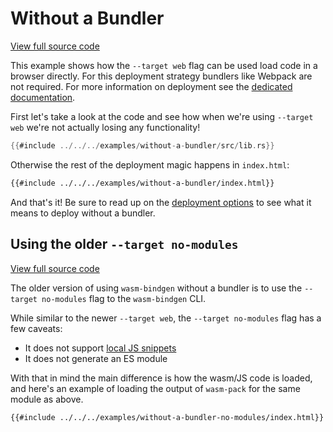 # Without a Bundler

[View full source code][code]

[code]: https://github.com/rustwasm/wasm-bindgen/tree/master/examples/without-a-bundler

This example shows how the `--target web` flag can be used load code in a
browser directly. For this deployment strategy bundlers like Webpack are not
required. For more information on deployment see the [dedicated
documentation][deployment].

First let's take a look at the code and see how when we're using `--target web`
we're not actually losing any functionality!

```rust
{{#include ../../../examples/without-a-bundler/src/lib.rs}}
```

Otherwise the rest of the deployment magic happens in `index.html`:

```html
{{#include ../../../examples/without-a-bundler/index.html}}
```

And that's it! Be sure to read up on the [deployment options][deployment] to see
what it means to deploy without a bundler.

[deployment]: ../reference/deployment.html

## Using the older `--target no-modules`

[View full source code][code]

[code]: https://github.com/rustwasm/wasm-bindgen/tree/master/examples/without-a-bundler-no-modules

The older version of using `wasm-bindgen` without a bundler is to use the
`--target no-modules` flag to the `wasm-bindgen` CLI.

While similar to the newer `--target web`, the `--target no-modules` flag has a
few caveats:

* It does not support [local JS snippets][snippets]
* It does not generate an ES module

With that in mind the main difference is how the wasm/JS code is loaded, and
here's an example of loading the output of `wasm-pack` for the same module as
above.

```html
{{#include ../../../examples/without-a-bundler-no-modules/index.html}}
```

[snippets]: ../reference/js-snippets.html
